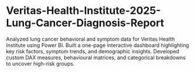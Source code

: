 # Veritas-Health-Institute-2025-Lung-Cancer-Diagnosis-Report
Analyzed lung cancer behavioral and symptom data for Veritas Health Institute using Power BI. Built a one-page interactive dashboard highlighting key risk factors, symptom trends, and demographic insights. Developed custom DAX measures, behavioural matrices, and categorical breakdowns to uncover high-risk groups. 
